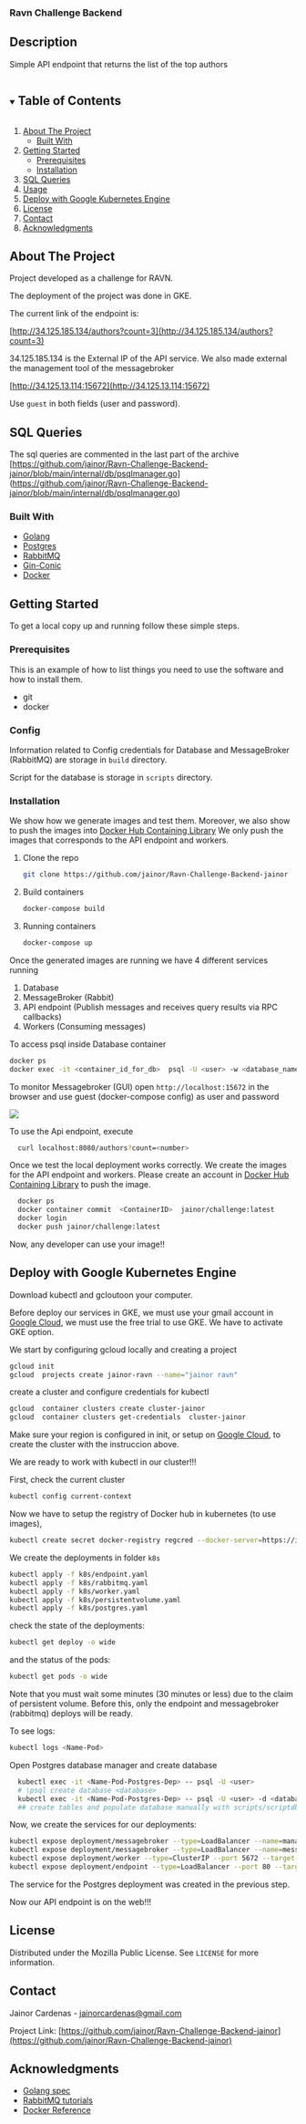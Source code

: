 ### Ravn Challenge Backend

## Description

Simple API endpoint that returns the list of the top authors

<!-- TABLE OF CONTENTS -->
<details open="open">
  <summary><h2 style="display: inline-block">Table of Contents</h2></summary>
  <ol>
    <li>
      <a href="#about-the-project">About The Project</a>
      <ul>
        <li><a href="#built-with">Built With</a></li>
      </ul>
    </li>
    <li>
      <a href="#getting-started">Getting Started</a>
      <ul>
        <li><a href="#prerequisites">Prerequisites</a></li>
        <li><a href="#installation">Installation</a></li>
      </ul>
    </li>
    <li><a href="#sql-queries">SQL Queries</a></li>
    <li><a href="#usage">Usage</a></li>
    <li><a href="#Deploy-with-Google-Kubernetes-Engine"> Deploy with Google Kubernetes Engine</a></li>
    <li><a href="#license">License</a></li>
    <li><a href="#contact">Contact</a></li>
    <li><a href="#acknowledgments">Acknowledgments</a></li>
  </ol>
</details>



<!-- ABOUT THE PROJECT -->
## About The Project

Project developed as a challenge for RAVN.

The deployment of the project was done in GKE.

The current link of the endpoint is:

[http://34.125.185.134/authors?count=3](http://34.125.185.134/authors?count=3)

34.125.185.134 is the External IP of the API service. We also made external the management tool of the messagebroker

[http://34.125.13.114:15672](http://34.125.13.114:15672)


Use `guest` in both fields (user and password).

<!-- SQL QUERIES -->
## SQL Queries

The sql queries are commented in the last part of the archive [https://github.com/jainor/Ravn-Challenge-Backend-jainor/blob/main/internal/db/psqlmanager.go] (https://github.com/jainor/Ravn-Challenge-Backend-jainor/blob/main/internal/db/psqlmanager.go)



### Built With

* [Golang](https://golang.org/)
* [Postgres](https://www.postgresql.org/)
* [RabbitMQ](https://www.rabbitmq.com/)
* [Gin-Conic](https://github.com/gin-gonic/gin)
* [Docker](https://www.docker.com/)




<!-- GETTING STARTED -->
## Getting Started

To get a local copy up and running follow these simple steps.

### Prerequisites

This is an example of how to list things you need to use the software and how to install them.

* git
* docker
  
### Config

Information related to Config credentials for Database and MessageBroker (RabbitMQ) are storage in `build` directory.

Script for the database is storage in `scripts` directory.

### Installation

We show how we generate images and test them. Moreover, we also show to push the images into [Docker Hub Containing Library](https://hub.docker.com/)
We only push the images that corresponds to the API endpoint and workers.

1. Clone the repo
   ```sh
   git clone https://github.com/jainor/Ravn-Challenge-Backend-jainor
   ```
2. Build containers
   ```sh
   docker-compose build
   ```
3. Running containers
   ```sh
   docker-compose up
   ```


Once the generated images are running we have 4 different services running

1. Database
2. MessageBroker (Rabbit)
3. API endpoint (Publish messages and receives query results via RPC callbacks)
4. Workers (Consuming messages) 

To access psql inside Database container
   ```sh
   docker ps
   docker exec -it <container_id_for_db>  psql -U <user> -w <database_name>
   ```

To monitor Messagebroker (GUI) open `http://localhost:15672` in the browser and use guest (docker-compose config) as user and password 


![](images/screenshot.png)

To use the Api endpoint, execute

 ```sh
   curl localhost:8080/authors?count=<number>
   ```

Once we test the local deployment works correctly.
We create the images for the API endpoint and workers.
Please create an account in [Docker Hub Containing Library](https://hub.docker.com/) to push the image.

 ```sh
   docker ps
   docker container commit  <ContainerID>  jainor/challenge:latest
   docker login
   docker push jainor/challenge:latest
   ```

Now, any developer can use your image!!

<!-- USAGE EXAMPLES -->
## Deploy with Google Kubernetes Engine

Download kubectl and gcloutoon your computer.

Before deploy our services in GKE, we must use your gmail account in [Google Cloud](https://cloud.google.com), we must use the free trial to use GKE.
We have to activate GKE option.

We start by configuring gcloud locally and creating a project
 ```sh
gcloud init
gcloud  projects create jainor-ravn --name="jainor ravn"
   ```

create a cluster and configure credentials for kubectl
 ```sh
gcloud  container clusters create cluster-jainor
gcloud  container clusters get-credentials  cluster-jainor
   ```

Make sure your region is configured in init, or setup on  [Google Cloud](https://cloud.google.com), to create the cluster with the instruccion above.

We are ready to work with kubectl in our cluster!!!

First, check the current cluster

 ```sh
kubectl config current-context
   ```

Now we have to setup the registry of Docker hub in kubernetes (to use images),

 ```sh
kubectl create secret docker-registry regcred --docker-server=https://index.docker.io/ --docker-username=<user> --docker-password=<password> --docker-email=<email>
   ```

We create the deployments in folder `k8s`

 ```sh
kubectl apply -f k8s/endpoint.yaml
kubectl apply -f k8s/rabbitmq.yaml
kubectl apply -f k8s/worker.yaml
kubectl apply -f k8s/persistentvolume.yaml
kubectl apply -f k8s/postgres.yaml
   ```

check the state of the deployments:

 ```sh
kubectl get deploy -o wide
   ```

and the status of the pods:

 ```sh
kubectl get pods -o wide
   ```

Note that you must wait some minutes (30 minutes or less) due to the claim of persistent volume.
Before this, only the endpoint and messagebroker (rabbitmq) deploys will be ready.

To see logs:

 ```sh
kubectl logs <Name-Pod>
  ```

Open Postgres database manager and create database

 ```sh
   kubectl exec -it <Name-Pod-Postgres-Dep> -- psql -U <user>
   # \psql create database <database>
   kubectl exec -it <Name-Pod-Postgres-Dep> -- psql -U <user> -d <database>
   ## create tables and populate database manually with scripts/scriptdb.sql
   ```

Now, we create the services for our deployments:

 ```sh
kubectl expose deployment/messagebroker --type=LoadBalancer --name=management --port 15672 --target-port 15672
kubectl expose deployment/messagebroker --type=LoadBalancer --name=messagebroker --port 5672 --target-port 5672
kubectl expose deployment/worker --type=ClusterIP --port 5672 --target-port 5672
kubectl expose deployment/endpoint --type=LoadBalancer --port 80 --target-port 8080
   ```

The service for the Postgres deployment was created in the previous step.

Now our API endpoint is on the web!!!

<!-- LICENSE -->
## License

Distributed under the Mozilla Public License. See `LICENSE` for more information.



<!-- CONTACT -->
## Contact

Jainor Cardenas - jainorcardenas@gmail.com

Project Link: [https://github.com/jainor/Ravn-Challenge-Backend-jainor](https://github.com/jainor/Ravn-Challenge-Backend-jainor)



<!-- ACKNOWLEDGEMENTS -->
## Acknowledgments

* [Golang spec](https://golang.org/ref/spec)
* [RabbitMQ tutorials](https://www.rabbitmq.com/getstarted.html)
* [Docker Reference](https://docs.docker.com/reference/)

